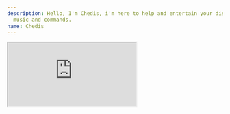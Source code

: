 ```yaml
---
description: Hello, I'm Chedis, i'm here to help and entertain your discord server with my
  music and commands.
name: Chedis
---
```


<iframe class="ls-iframe" src="https://chedis.olympiccode.net"></iframe>
<!--
This data was imported from ls.terminal.ink
-->

